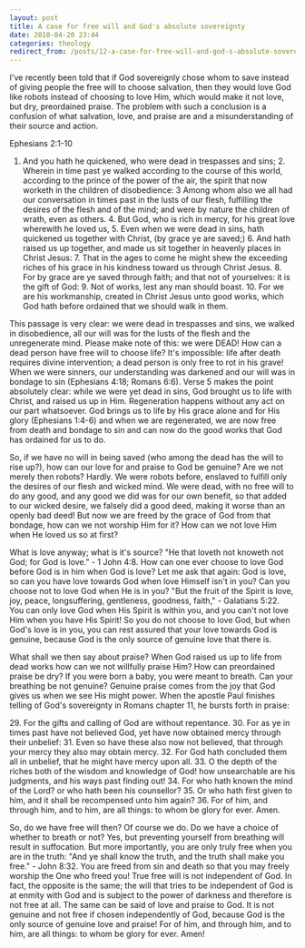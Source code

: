 ```yaml
---
layout: post
title: A case for free will and God's absolute sovereignty
date: 2010-04-20 23:44
categories: theology
redirect_from: /posts/12-a-case-for-free-will-and-god-s-absolute-sovereignty/
---
```


I've recently been told that if God sovereignly chose whom to save instead of giving people the free will to choose salvation, then they would love God like robots instead of choosing to love Him, which would make it not love, but dry, preordained praise. The problem with such a conclusion is a confusion of what salvation, love, and praise are and a misunderstanding of their source and action.

Ephesians 2:1-10<br>
1. And you hath he quickened, who were dead in trespasses and sins; 2. Wherein in time past ye walked according to the course of this world, according to the prince of the power of the air, the spirit that now worketh in the children of disobedience: 3 Among whom also we all had our conversation in times past in the lusts of our flesh, fulfilling the desires of the flesh and of the mind; and were by nature the children of wrath, even as others. 4. But God, who is rich in mercy, for his great love wherewith he loved us, 5. Even when we were dead in sins, hath quickened us together with Christ, (by grace ye are saved;) 6. And hath raised us up together, and made us sit together in heavenly places in Christ Jesus: 7. That in the ages to come he might shew the exceeding riches of his grace in his kindness toward us through Christ Jesus. 8. For by grace are ye saved through faith; and that not of yourselves: it is the gift of God: 9. Not of works, lest any man should boast. 10. For we are his workmanship, created in Christ Jesus unto good works, which God hath before ordained that we should walk in them.

This passage is very clear: we were dead in trespasses and sins, we walked in disobedience, all our will was for the lusts of the flesh and the unregenerate mind. Please make note of this: we were DEAD! How can a dead person have free will to choose life? It's impossible: life after death requires divine intervention; a dead person is only free to rot in his grave! When we were sinners, our understanding was darkened and our will was in bondage to sin (Ephesians 4:18; Romans 6:6). Verse 5 makes the point absolutely clear: while we were yet dead in sins, God brought us to life with Christ, and raised us up in Him. Regeneration happens without any act on our part whatsoever. God brings us to life by His grace alone and for His glory (Ephesians 1:4-6) and when we are regenerated, we are now free from death and bondage to sin and can now do the good works that God has ordained for us to do.

So, if we have no will in being saved (who among the dead has the will to rise up?), how can our love for and praise to God be genuine? Are we not merely then robots? Hardly. We were robots before, enslaved to fulfill only the desires of our flesh and wicked mind. We were dead, with no free will to do any good, and any good we did was for our own benefit, so that added to our wicked desire, we falsely did a good deed, making it worse than an openly bad deed! But now we are freed by the grace of God from that bondage, how can we not worship Him for it? How can we not love Him when He loved us so at first?

What is love anyway; what is it's source? "He that loveth not knoweth not God; for God is love." - 1 John 4:8. How can one ever choose to love God before God is in him when God is love? Let me ask that again: God is love, so can you have love towards God when love Himself isn't in you? Can you choose not to love God when He is in you? "But the fruit of the Spirit is love, joy, peace, longsuffering, gentleness, goodness, faith," - Galatians 5:22. You can only love God when His Spirit is within you, and you can't not love Him when you have His Spirit! So you do not choose to love God, but when God's love is in you, you can rest assured that your love towards God is genuine, because God is the only source of genuine love that there is.

What shall we then say about praise? When God raised us up to life from dead works how can we not willfully praise Him? How can preordained praise be dry? If you were born a baby, you were meant to breath. Can your breathing be not genuine? Genuine praise comes from the joy that God gives us when we see His might power. When the apostle Paul finishes telling of God's sovereignty in Romans chapter 11, he bursts forth in praise:

<p>29. For the gifts and calling of God are without repentance. 30. For as ye in times past have not believed God, yet have now obtained mercy through their unbelief: 31. Even so have these also now not believed, that through your mercy they also may obtain mercy. 32. For God hath concluded them all in unbelief, that he might have mercy upon all. 33. O the depth of the riches both of the wisdom and knowledge of God! how unsearchable are his judgments, and his ways past finding out! 34. For who hath known the mind of the Lord? or who hath been his counsellor? 35. Or who hath first given to him, and it shall be recompensed unto him again? 36. For of him, and through him, and to him, are all things: to whom be glory for ever. Amen.</p>

So, do we have free will then? Of course we do. Do we have a choice of whether to breath or not? Yes, but preventing yourself from breathing will result in suffocation. But more importantly, you are only truly free when you are in the truth: "And ye shall know the truth, and the truth shall make you free." - John 8:32. You are freed from sin and death so that you may freely worship the One who freed you! True free will is not independent of God. In fact, the opposite is the same; the will that tries to be independent of God is at enmity with God and is subject to the power of darkness and therefore is not free at all. The same can be said of love and praise to God. It is not genuine and not free if chosen independently of God, because God is the only source of genuine love and praise! For of him, and through him, and to him, are all things: to whom be glory for ever. Amen!
